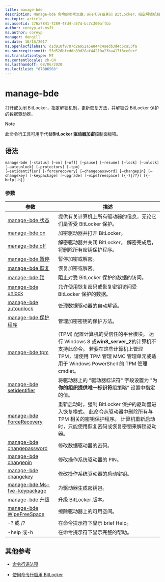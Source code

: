 ```yaml
---
title: manage-bde
description: Manage-bde 命令的参考文章，用于打开或关闭 BitLocker，指定解锁机制，更新恢复方法，并解锁受 BitLocker 保护的数据驱动器。
ms.topic: article
ms.assetid: 276a7841-7289-48d4-a57d-bc7c300affbb
author: coreyp-at-msft
ms.author: coreyp
manager: dongill
ms.date: 10/16/2017
ms.openlocfilehash: d1d910f9787d2a952a5e844c4aedb3d4c5ca53fa
ms.sourcegitcommit: 53d526bfeddb89d28af44210a23ba417f6ce0ecf
ms.translationtype: MT
ms.contentlocale: zh-CN
ms.lasthandoff: 08/06/2020
ms.locfileid: "87886568"
---
```

# <a name="manage-bde"></a>manage-bde

打开或关闭 BitLocker，指定解锁机制，更新恢复方法，并解锁受 BitLocker 保护的数据驱动器。

> [!NOTE]
> 此命令行工具可用于代替**BitLocker 驱动器加密**控制面板项。

## <a name="syntax"></a>语法

```
manage-bde [-status] [–on] [–off] [–pause] [–resume] [–lock] [–unlock] [–autounlock] [–protectors] [–tpm]
[–setidentifier] [-forcerecovery] [–changepassword] [–changepin] [–changekey] [-keypackage] [–upgrade] [-wipefreespace] [{-?|/?}] [{-help|-h}]
```

### <a name="parameters"></a>参数

| 参数 | 描述 |
| --------- |------------ |
| [manage-bde 状态](manage-bde-status.md) | 提供有关计算机上所有驱动器的信息，无论它们是否受 BitLocker 保护。 |
| [manage-bde on](manage-bde-on.md) | 加密驱动器并打开 BitLocker。 |
| [manage-bde off](manage-bde-off.md) | 解密驱动器并关闭 BitLocker。 解密完成后，将删除所有密钥保护程序。 |
| [manage-bde 暂停](manage-bde-pause.md) | 暂停加密或解密。 |
| [manage-bde 恢复](manage-bde-resume.md) | 恢复加密或解密。 |
| [manage-bde 锁](manage-bde-lock.md) | 阻止对受 BitLocker 保护的数据的访问。 |
| [manage-bde unlock](manage-bde-unlock.md) | 允许使用恢复密码或恢复密钥访问受 BitLocker 保护的数据。 |
| [manage-bde autounlock](manage-bde-autounlock.md) | 管理数据驱动器的自动解锁。 |
| [manage-bde 保护程序](manage-bde-protectors.md) | 管理加密密钥的保护方法。 |
| [manage-bde tpm](manage-bde-tpm.md) |  (TPM) 配置计算机的受信任的平台模块。 运行 Windows 8 或**win8_server_2**的计算机不支持此命令。 若要在这些计算机上管理 TPM，请使用 TPM 管理 MMC 管理单元或适用于 Windows PowerShell 的 TPM 管理 cmdlet。 |
| [manage-bde setidentifier](manage-bde-setidentifier.md)   | 将驱动器上的 "驱动器标识符" 字段设置为 "为**你的组织提供唯一标识符**组策略" 设置中指定的值。 |
| [manage-bde ForceRecovery](manage-bde-forcerecovery.md) | 重新启动时，强制 BitLocker 保护的驱动器进入恢复模式。 此命令从驱动器中删除所有与 TPM 相关的密钥保护程序。 计算机重新启动时，只能使用恢复密码或恢复密钥来解锁驱动器。 |
| [manage-bde changepassword](manage-bde-changepassword.md) | 修改数据驱动器的密码。 |
| [manage-bde changepin](manage-bde-changepin.md) | 修改操作系统驱动器的 PIN。 |
| [manage-bde changekey](manage-bde-changekey.md) | 修改操作系统驱动器的启动密钥。 |
| [manage-bde Ms-fve-keypackage](manage-bde-keypackage.md) | 为驱动器生成密钥包。 |
| [manage-bde 升级](manage-bde-upgrade.md) | 升级 BitLocker 版本。 |
| [manage-bde WipeFreeSpace](manage-bde-wipefreespace.md) | 擦除驱动器上的可用空间。 |
| -? 或 /? | 在命令提示符下显示 brief Help。 |
| -help 或-h | 在命令提示符下显示完整的帮助。 |

## <a name="additional-references"></a>其他参考

- [命令行语法项](command-line-syntax-key.md)

- [使用命令行启用 BitLocker](/previous-versions/windows/it-pro/windows-7/dd894351(v=ws.10))
